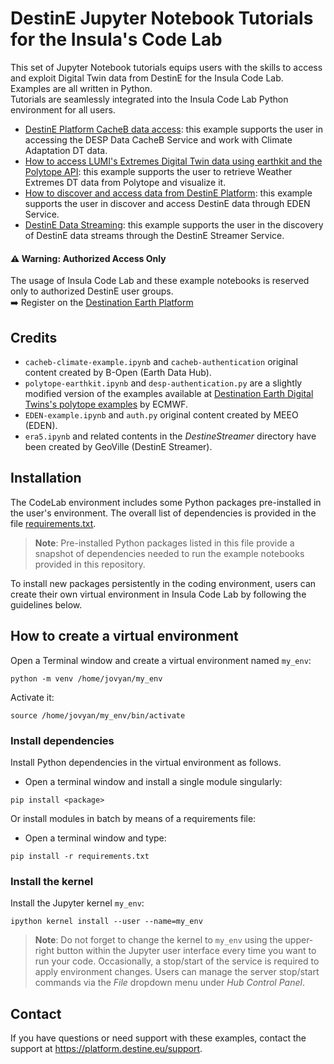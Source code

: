 # DestinE Jupyter Notebook Tutorials for the Insula's Code Lab

This set of Jupyter Notebook tutorials equips users with the skills to access and exploit Digital Twin data from DestinE for the Insula Code Lab. Examples are all written in Python. <br>
Tutorials are seamlessly integrated into the Insula Code Lab Python environment for all users. 

* [DestinE Platform CacheB data access](./cacheb/cacheb-climate-example.ipynb): this example supports the user in accessing the DESP Data CacheB Service and work with Climate Adaptation DT data.
* [How to access LUMI's Extremes Digital Twin data using earthkit and the Polytope API](./polytope/polytope-earthkit.ipynb): this example supports the user to retrieve Weather Extremes DT data from Polytope and visualize it.
* [How to discover and access data from DestinE Platform](./EDEN/EDEN-example.ipynb): this example supports the user in discover and access DestinE data through EDEN Service.
* [DestinE Data Streaming](./DestineStreamer/era5.ipynb): this example supports the user in the discovery of DestinE data streams through the DestinE Streamer Service.

#### ⚠️ Warning: Authorized Access Only
The usage of Insula Code Lab and these example notebooks is reserved only to authorized DestinE user groups.<br>
➡️ Register on the [Destination Earth Platform](https://auth.destine.eu/realms/desp/account)

## Credits

* `cacheb-climate-example.ipynb` and `cacheb-authentication` original content created by B-Open (Earth Data Hub). 
* `polytope-earthkit.ipynb` and `desp-authentication.py` are a slightly modified version of the examples available at [Destination Earth Digital Twins's polytope examples](https://github.com/destination-earth-digital-twins/polytope-examples/) by ECMWF.
* `EDEN-example.ipynb` and `auth.py` original content created by MEEO (EDEN).
* `era5.ipynb` and related contents in the *DestineStreamer* directory have been created by GeoVille (DestinE Streamer).

## Installation
The CodeLab environment includes some Python packages pre-installed in the user's environment. The overall list of dependencies is provided in the file [requirements.txt](./requirements.txt).
> **Note**: Pre-installed Python packages listed in this file provide a snapshot of dependencies needed to run the example notebooks provided in this repository.

To install new packages persistently in the coding environment, users can create their own virtual environment in Insula Code Lab by following the guidelines below.

## How to create a virtual environment
Open a Terminal window and create a virtual environment named `my_env`: 
```
python -m venv /home/jovyan/my_env
```
Activate it:
```
source /home/jovyan/my_env/bin/activate
```
### Install dependencies
Install Python dependencies in the virtual environment as follows.<br>
* Open a terminal window and install a single module singularly:
```
pip install <package>
```
Or install modules in batch by means of a requirements file:
* Open a terminal window and type:
```
pip install -r requirements.txt
```
### Install the kernel
Install the Jupyter kernel `my_env`:
```
ipython kernel install --user --name=my_env
```
> **Note**: Do not forget to change the kernel to `my_env` using the upper-right button within the Jupyter user interface every time you want to run your code.
> Occasionally, a stop/start of the service is required to apply environment changes. Users can manage the server stop/start commands via the *File* dropdown menu under *Hub Control Panel*.

## Contact
If you have questions or need support with these examples, contact the support at https://platform.destine.eu/support.
